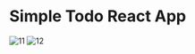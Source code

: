 # Simple Todo React App


![11](https://github.com/HidayahJadaan/Todo-React-App/assets/121747756/b7944ee4-df33-4e3d-a1a1-b596def3f53c)
![12](https://github.com/HidayahJadaan/Todo-React-App/assets/121747756/d3ca7f87-5bf8-4fec-beb1-5df247ce076d)
